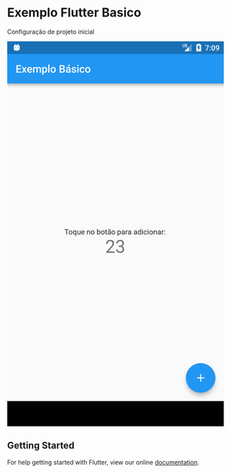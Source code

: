 # Exemplo Flutter Basico

Configuração de projeto inicial

![Image](images/exemplo.png)

## Getting Started

For help getting started with Flutter, view our online
[documentation](https://flutter.io/).
